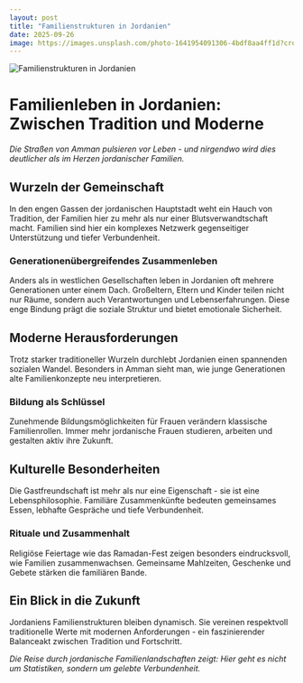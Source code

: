 ```yaml
---
layout: post
title: "Familienstrukturen in Jordanien"
date: 2025-09-26
image: https://images.unsplash.com/photo-1641954091306-4bdf8aa4ff1d?crop=entropy&cs=tinysrgb&fit=max&fm=jpg&ixid=M3w3OTQ0MzZ8MHwxfHNlYXJjaHwxfHxGYW1pbGllbnN0cnVrdHVyZW4lMjBKb3JkYW5pZW58ZW58MHwwfHx8MTc1ODg1NzEyMXww&ixlib=rb-4.1.0&q=80&w=1080
---
```


![Familienstrukturen in Jordanien](https://images.unsplash.com/photo-1641954091306-4bdf8aa4ff1d?crop=entropy&cs=tinysrgb&fit=max&fm=jpg&ixid=M3w3OTQ0MzZ8MHwxfHNlYXJjaHwxfHxGYW1pbGllbnN0cnVrdHVyZW4lMjBKb3JkYW5pZW58ZW58MHwwfHx8MTc1ODg1NzEyMXww&ixlib=rb-4.1.0&q=80&w=1080)

# Familienleben in Jordanien: Zwischen Tradition und Moderne

*Die Straßen von Amman pulsieren vor Leben - und nirgendwo wird dies deutlicher als im Herzen jordanischer Familien.*

## Wurzeln der Gemeinschaft

In den engen Gassen der jordanischen Hauptstadt weht ein Hauch von Tradition, der Familien hier zu mehr als nur einer Blutsverwandtschaft macht. Familien sind hier ein komplexes Netzwerk gegenseitiger Unterstützung und tiefer Verbundenheit.

### Generationenübergreifendes Zusammenleben

Anders als in westlichen Gesellschaften leben in Jordanien oft mehrere Generationen unter einem Dach. Großeltern, Eltern und Kinder teilen nicht nur Räume, sondern auch Verantwortungen und Lebenserfahrungen. Diese enge Bindung prägt die soziale Struktur und bietet emotionale Sicherheit.

## Moderne Herausforderungen

Trotz starker traditioneller Wurzeln durchlebt Jordanien einen spannenden sozialen Wandel. Besonders in Amman sieht man, wie junge Generationen alte Familienkonzepte neu interpretieren.

### Bildung als Schlüssel

Zunehmende Bildungsmöglichkeiten für Frauen verändern klassische Familienrollen. Immer mehr jordanische Frauen studieren, arbeiten und gestalten aktiv ihre Zukunft.

## Kulturelle Besonderheiten

Die Gastfreundschaft ist mehr als nur eine Eigenschaft - sie ist eine Lebensphilosophie. Familiäre Zusammenkünfte bedeuten gemeinsames Essen, lebhafte Gespräche und tiefe Verbundenheit.

### Rituale und Zusammenhalt

Religiöse Feiertage wie das Ramadan-Fest zeigen besonders eindrucksvoll, wie Familien zusammenwachsen. Gemeinsame Mahlzeiten, Geschenke und Gebete stärken die familiären Bande.

## Ein Blick in die Zukunft

Jordaniens Familienstrukturen bleiben dynamisch. Sie vereinen respektvoll traditionelle Werte mit modernen Anforderungen - ein faszinierender Balanceakt zwischen Tradition und Fortschritt.

*Die Reise durch jordanische Familienlandschaften zeigt: Hier geht es nicht um Statistiken, sondern um gelebte Verbundenheit.*
